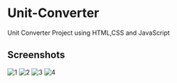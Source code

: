 # Unit-Converter
Unit Converter Project using HTML,CSS and JavaScript

## Screenshots

![1](https://github.com/SyndicateSiD/Unit-Converter/assets/89546193/e1cb8e18-0ecb-4b6d-be90-c8c2d75b158d)
![2](https://github.com/SyndicateSiD/Unit-Converter/assets/89546193/618d4b7f-6661-4dcb-8cf9-a2874ce509ab)
![3](https://github.com/SyndicateSiD/Unit-Converter/assets/89546193/0e981ebd-673f-4196-b3f2-680233389e46)
![4](https://github.com/SyndicateSiD/Unit-Converter/assets/89546193/7e384025-5d49-445f-a661-19f6d7c66a03)


